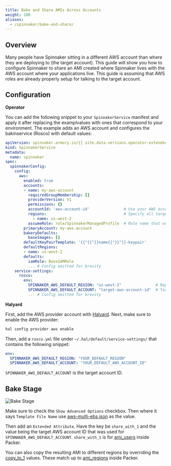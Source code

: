 ```yaml
---
title: Bake and Share AMIs Across Accounts
weight: 100
aliases:
  - /spinnaker/bake-and-share/
---
```


## Overview

Many people have Spinnaker sitting in a different AWS account than where they are deploying to (the target account). This guide will show you how to configure Spinnaker to share an AMI created where Spinnaker lives with the AWS account where your applications live. This guide is assuming that AWS roles are already properly setup for talking to the target account.

## Configuration

**Operator**

You can add the following snippet to your `SpinnakerService` manifest and apply it after replacing the examplvalues with ones that correspond to your environment. The example adds an AWS account and configures the bakinservice (Rosco) with default values:

```yaml
apiVersion: spinnaker.armory.io/{{ site.data.versions.operator-extended-crd-version }}
kind: SpinnakerService
metadata:
  name: spinnaker
spec:
  spinnakerConfig:
    config:
      aws:
        enabled: true
        accounts:
        - name: my-aws-account
          requiredGroupMembership: []
          providerVersion: V1
          permissions: {}
          accountId: 'aws-account-id'               # Use your AWS account id
          regions:                                  # Specify all target regions for deploying applications
            - name: us-west-2
          assumeRole: role/SpinnakerManagedProfile  # Role name that worker nodes of Spinnaker cluster caassume in the target account to make deployments and scan infrastructure
        primaryAccount: my-aws-account
        bakeryDefaults:
          baseImages: []
        defaultKeyPairTemplate: '{{"{{"}}name{{"}}"}}-keypair'
        defaultRegions:
        - name: us-west-2
        defaults:
          iamRole: BaseIAMRole
          ... # Config omitted for brevity
    service-settings:
      rosco:
        env:
          SPINNAKER_AWS_DEFAULT_REGION: "us-west-2"               # Replace by default bake region
          SPINNAKER_AWS_DEFAULT_ACCOUNT: "target-aws-account-id"  # Target AWS account id
          ... # Config omitted for brevity
```

**Halyard**

First, add the AWS provider account with [Halyard](https://www.spinnaker.io/reference/halyard/commands/#hal-config-provider-aws-account-add). Next, make sure to enable the AWS provider:

```bash
hal config provider aws enable
```

Then, add a `rosco.yml` file under `~/.hal/default/service-settings/` that contains the following snippet:

```yaml
env:
  SPINNAKER_AWS_DEFAULT_REGION: "YOUR_DEFAULT_REGION"
  SPINNAKER_AWS_DEFAULT_ACCOUNT: "YOUR_DEFAULT_AWS_ACCOUNT_ID"
```

`SPINNAKER_AWS_DEFAULT_ACCOUNT` is the target account ID.

## Bake Stage

![Bake Stage](/images/bake-and-share-1.png)

Make sure to check the `Show Advanced Options` checkbox. Then where it says `Template File Name` use [aws-multi-ebs.json](https://github.com/spinnaker/rosco/blob/ccb004e511b14642218aaf229923fefa0a9c250c/rosco-web/config/packer/aws-multi-ebs.json) as the value.

Then add an `Extended Attribute`. Have the key be `share_with_1` and the value being the target AWS account ID that was used for `SPINNAKER_AWS_DEFAULT_ACCOUNT`. `share_with_1` is for [ami_users](https://www.packer.io/docs/builders/amazon-ebs.html#ami_users) inside Packer.

You can also copy the resulting AMI to different regions by overriding the [copy_to_1](https://github.com/spinnaker/rosco/blob/ccb004e511b14642218aaf229923fefa0a9c250c/rosco-web/config/packer/aws-multi-ebs.json#L33) values. These match up to [ami_regions](https://www.packer.io/docs/builders/amazon-instance.html#ami_regions) inside Packer.
